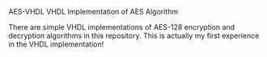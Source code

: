 AES-VHDL
VHDL Implementation of AES Algorithm

There are simple VHDL implementations of AES-128 encryption and decryption algorithms in this repository. This is actually my first experience in the VHDL implementation!
